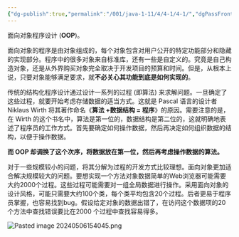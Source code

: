 ```yaml
---
{"dg-publish":true,"permalink":"/001/java-1-11/4/4-1/4-1/","dgPassFrontmatter":true,"created":"2024-05-06T15:33:28.735+08:00","updated":"2024-06-01T10:45:10.469+08:00"}
---
```


面向对象程序设计 (**OOP**)。

面向对象的程序是由对象组成的，每个对象包含对用户公开的特定功能部分和隐藏的实现部分。程序中的很多对象来自标准库，还有一些是自定义的。究竟是自己构造对象，还是从外界购买对象完全取决于开发项目的预算和时间。但是，从根本上说，只要对象能够满足要求，就**不必关心其功能到底是如何实现的**。

传统的结构化程序设计通过设计一系列的过程 (即算法) 来求解问题。一旦确定了这些过程，就要开始考虑存储数据的适当方式。这就是 Pascal 语言的设计者 Niklaus Wirth 将其著作命名《**算法 +数据结构 = 程序**》的原因。需要注意的是，在 Wirth 的这个书名中，算法是第一位的，数据结构是第二位的，这就明确地表述了程序员的工作方式。首先要确定如何操作数据，然后再决定如何组织数据的结构，以便于操作数据。

**而 OOP 却调换了这个次序，将数据放在第一位，然后再考虑操作数据的算法。**

对于一些规模较小的问题，将其分解为过程的开发方式比较理想。面向对象更加适合解决规模较大的问题。要想实现一个方法对象数据简单的Web浏览器可能需要大约2000个过程。这些过程可能需要对一组全局数据进行操作。采用面向对象的设计风格，可能只需要大约100个类，每个类平均包含20个过程。后者更易于程序员掌握，也容易找到bug。假设给定对象的数据出错了，在访问这个数据项的20个方法中查找错误要比在2000 个过程中查找容易得多。

![Pasted image 20240506154045.png](/img/user/$/$Sys999%20Attachment/Pasted%20image%2020240506154045.png)